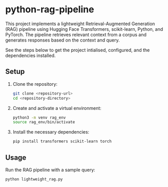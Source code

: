 # python-rag-pipeline

This project implements a lightweight Retrieval-Augmented Generation (RAG) pipeline using Hugging Face Transformers, scikit-learn, Python, and PyTorch. The pipeline retrieves relevant context from a corpus and generates responses based on the context and query.


See the steps below to get the project intialised, configured, and the dependencies installed.

## Setup

1. Clone the repository:
    ```sh
    git clone <repository-url>
    cd <repository-directory>
    ```

2. Create and activate a virtual environment:
    ```sh
    python3 -m venv rag_env
    source rag_env/bin/activate
    ```

3. Install the necessary dependencies:
    ```sh
    pip install transformers scikit-learn torch

## Usage

Run the RAG pipeline with a sample query:
```sh
python lightweight_rag.py
```

